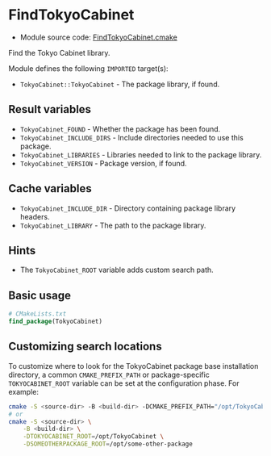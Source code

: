 <!-- This is auto-generated file. -->
# FindTokyoCabinet

* Module source code: [FindTokyoCabinet.cmake](https://github.com/petk/php-build-system/blob/master/cmake/cmake/modules/FindTokyoCabinet.cmake)

Find the Tokyo Cabinet library.

Module defines the following `IMPORTED` target(s):

* `TokyoCabinet::TokyoCabinet` - The package library, if found.

## Result variables

* `TokyoCabinet_FOUND` - Whether the package has been found.
* `TokyoCabinet_INCLUDE_DIRS` - Include directories needed to use this package.
* `TokyoCabinet_LIBRARIES` - Libraries needed to link to the package library.
* `TokyoCabinet_VERSION` - Package version, if found.

## Cache variables

* `TokyoCabinet_INCLUDE_DIR` - Directory containing package library headers.
* `TokyoCabinet_LIBRARY` - The path to the package library.

## Hints

* The `TokyoCabinet_ROOT` variable adds custom search path.

## Basic usage

```cmake
# CMakeLists.txt
find_package(TokyoCabinet)
```

## Customizing search locations

To customize where to look for the TokyoCabinet package base
installation directory, a common `CMAKE_PREFIX_PATH` or
package-specific `TOKYOCABINET_ROOT` variable can be set at
the configuration phase. For example:

```sh
cmake -S <source-dir> -B <build-dir> -DCMAKE_PREFIX_PATH="/opt/TokyoCabinet;/opt/some-other-package"
# or
cmake -S <source-dir> \
    -B <build-dir> \
    -DTOKYOCABINET_ROOT=/opt/TokyoCabinet \
    -DSOMEOTHERPACKAGE_ROOT=/opt/some-other-package
```
